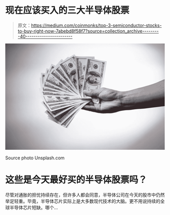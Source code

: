 # 现在应该买入的三大半导体股票

> 原文：<https://medium.com/coinmonks/top-3-semiconductor-stocks-to-buy-right-now-7abebd8f58f7?source=collection_archive---------40----------------------->

![](img/bd7cb429e625c9cb558be22af26d2e0b.png)

Source photo Unsplash.com

# 这些是今天最好买的半导体股票吗？

尽管对通胀的担忧持续存在，但许多人都会同意，半导体公司在今天的股市中仍然举足轻重。毕竟，半导体芯片实际上是大多数现代技术的大脑。更不用说持续的全球半导体芯片短缺。哪个…